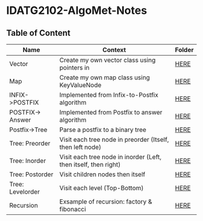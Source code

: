 # IDATG2102-AlgoMet-Notes


## Table of Content


| **Name**         | **Context**                                   | **Folder** |
|------------------|-----------------------------------------------|------------|
| Vector           | Create my own vector class using pointers in  |[HERE](https://github.com/KjetilIN/IDATG2102-AlgoMet-Notes/tree/main/Vector)|
| Map              | Create my own map class using KeyValueNode    |[HERE](https://github.com/KjetilIN/IDATG2102-AlgoMet-Notes/tree/main/Map)|
| INFIX->POSTFIX   | Implemented from Infix-to-Postfix algorithm   |[HERE](https://github.com/KjetilIN/IDATG2102-AlgoMet-Notes/tree/main/Infix-Postfix/InfixToPostFix)|
| POSTFIX-> Answer | Implemented from Postfix to answer algorithm  |[HERE](https://github.com/KjetilIN/IDATG2102-AlgoMet-Notes/tree/main/Infix-Postfix/PostFixToAnswer)|
| Postfix->Tree    | Parse a postfix to a binary tree    |[HERE](https://github.com/KjetilIN/IDATG2102-AlgoMet-Notes/tree/main/Tree/PostFixToTree)|
| Tree: Preorder   | Visit each tree node in preorder (Itself, then left node) |[HERE](https://github.com/KjetilIN/IDATG2102-AlgoMet-Notes/tree/main/Tree/Traversal)|
| Tree: Inorder    | Visit each tree node in inorder (Left, then itself, then right) |[HERE](https://github.com/KjetilIN/IDATG2102-AlgoMet-Notes/tree/main/Tree/Traversal)|
| Tree: Postorder              | Visit children nodes then itself  |[HERE](https://github.com/KjetilIN/IDATG2102-AlgoMet-Notes/tree/main/Tree/Traversal)|
| Tree: Levelorder         | Visit each level (Top-Bottom)  |[HERE](https://github.com/KjetilIN/IDATG2102-AlgoMet-Notes/tree/main/Tree/Traversal)|
| Recursion           | Exsample of recursion: factory & fibonacci  |[HERE](https://github.com/KjetilIN/IDATG2102-AlgoMet-Notes/tree/main/Recursion)|
